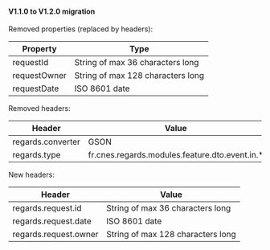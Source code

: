 #### V1.1.0 to V1.2.0 migration

Removed properties (replaced by headers):

|Property|Type|
|----|-----------|
|requestId| String of max 36 characters long|
|requestOwner| String of max 128 characters long|
|requestDate| ISO 8601 date|



Removed headers:

|Header|Value|
|----|-----------|
|regards.converter| GSON|
|regards.type|fr.cnes.regards.modules.feature.dto.event.in.*|


New headers:

|Header|Value|
|----|-----------|
|regards.request.id| String of max 36 characters long|
|regards.request.date| ISO 8601 date|
|regards.request.owner| String of max 128 characters long|

